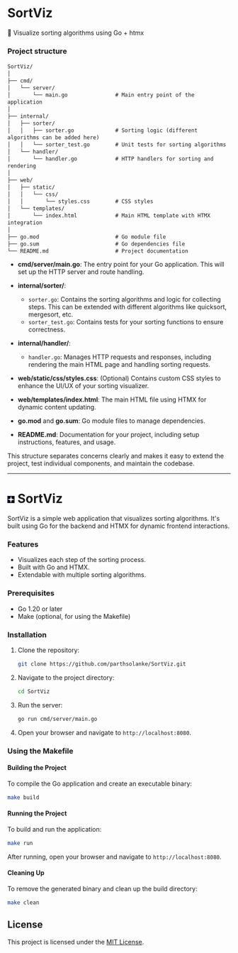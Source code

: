 # SortViz
📶 Visualize sorting algorithms using Go + htmx

### Project structure

```
SortViz/
│
├── cmd/
│   └── server/
│       └── main.go               # Main entry point of the application
│
├── internal/
│   ├── sorter/
│   │   ├── sorter.go             # Sorting logic (different algorithms can be added here)
│   │   └── sorter_test.go        # Unit tests for sorting algorithms
│   └── handler/
│       └── handler.go            # HTTP handlers for sorting and rendering
│
├── web/
│   ├── static/
│   │   └── css/
│   │       └── styles.css        # CSS styles
│   └── templates/
│       └── index.html            # Main HTML template with HTMX integration
│
├── go.mod                        # Go module file
├── go.sum                        # Go dependencies file
└── README.md                     # Project documentation
```

- **cmd/server/main.go**: The entry point for your Go application. This will set up the HTTP server and route handling.

- **internal/sorter/**: 
  - `sorter.go`: Contains the sorting algorithms and logic for collecting steps. This can be extended with different algorithms like quicksort, mergesort, etc.
  - `sorter_test.go`: Contains tests for your sorting functions to ensure correctness.

- **internal/handler/**:
  - `handler.go`: Manages HTTP requests and responses, including rendering the main HTML page and handling sorting requests.

- **web/static/css/styles.css**: (Optional) Contains custom CSS styles to enhance the UI/UX of your sorting visualizer.

- **web/templates/index.html**: The main HTML file using HTMX for dynamic content updating.

- **go.mod** and **go.sum**: Go module files to manage dependencies.

- **README.md**: Documentation for your project, including setup instructions, features, and usage.

This structure separates concerns clearly and makes it easy to extend the project, test individual components, and maintain the codebase.

---

# ![Icon](./web/static/favicon.ico) SortViz

SortViz is a simple web application that visualizes sorting algorithms. It's built using Go for the backend and HTMX for dynamic frontend interactions.

### Features
- Visualizes each step of the sorting process.
- Built with Go and HTMX.
- Extendable with multiple sorting algorithms.

### Prerequisites
- Go 1.20 or later
- Make (optional, for using the Makefile)

### Installation
1. Clone the repository:
    ```bash
    git clone https://github.com/parthsolanke/SortViz.git
    ```
2. Navigate to the project directory:
    ```bash
    cd SortViz
    ```
3. Run the server:
    ```bash
    go run cmd/server/main.go
    ```
4. Open your browser and navigate to `http://localhost:8080`.

### Using the Makefile

#### Building the Project
To compile the Go application and create an executable binary:
```bash
make build
```

#### Running the Project
To build and run the application:
```bash
make run
```

After running, open your browser and navigate to `http://localhost:8080`.

#### Cleaning Up
To remove the generated binary and clean up the build directory:
```bash
make clean
```
## License
This project is licensed under the [MIT License](./LICENSE).
